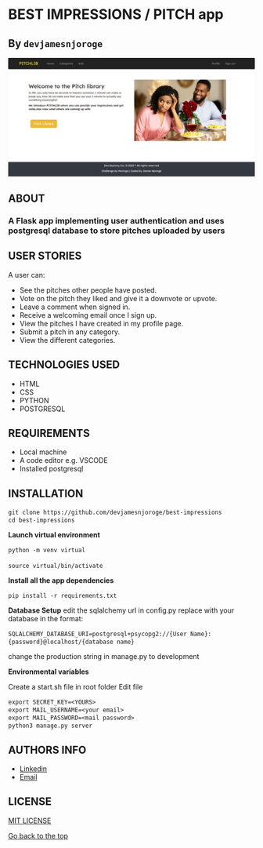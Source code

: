 # BEST IMPRESSIONS / PITCH app
## By `devjamesnjoroge`

<img src='https://github.com/devjamesnjoroge/best-impressions/blob/master/app/static/images/banner.jpg'>


## ABOUT

### A Flask app implementing user authentication and uses postgresql database to store pitches uploaded by users

## USER STORIES

A user can:
- See the pitches other people have posted.
- Vote on the pitch they liked and give it a downvote or upvote.
- Leave a comment when signed in.
- Receive a welcoming email once I sign up.
- View the pitches I have created in my profile page.
- Submit a pitch in any category.
- View the different categories.

## TECHNOLOGIES USED

- HTML
- CSS
- PYTHON
- POSTGRESQL

## REQUIREMENTS

- Local machine
- A code editor e.g. VSCODE
- Installed postgresql

## INSTALLATION

```
git clone https://github.com/devjamesnjoroge/best-impressions
cd best-impressions
```

**Launch virtual environment**
```
python -m venv virtual

source virtual/bin/activate
```

**Install all the app dependencies**
```
pip install -r requirements.txt 
```

**Database Setup**
edit the sqlalchemy url in config.py
replace with your database in the format:
```
SQLALCHEMY_DATABASE_URI=postgresql+psycopg2://{User Name}:{password}@localhost/{database name}

```
change the production string in manage.py to development

**Environmental variables**

Create a start.sh file in root folder 
Edit file
```
export SECRET_KEY=<YOURS>
export MAIL_USERNAME=<your email>
export MAIL_PASSWORD=<mail password>
python3 manage.py server
```

## AUTHORS INFO

* [Linkedin](https://www.linkedin.com/in/devjamesnjoroge)
* [Email](njorogehjames20@gmail.com)

## LICENSE

[MIT LICENSE](LICENSE)

[Go back to the top](#)

